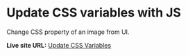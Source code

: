 # Update CSS variables with JS

Change CSS property of an image from UI.

**Live site URL:** [Update CSS Variables](https://javascript30-challenge-projects-1.vercel.app/)
